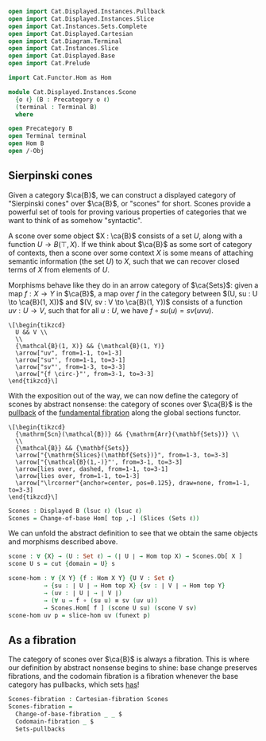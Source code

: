 ```agda
open import Cat.Displayed.Instances.Pullback
open import Cat.Displayed.Instances.Slice
open import Cat.Instances.Sets.Complete
open import Cat.Displayed.Cartesian
open import Cat.Diagram.Terminal
open import Cat.Instances.Slice
open import Cat.Displayed.Base
open import Cat.Prelude

import Cat.Functor.Hom as Hom

module Cat.Displayed.Instances.Scone
  {o ℓ} (B : Precategory o ℓ)
  (terminal : Terminal B)
  where

open Precategory B
open Terminal terminal
open Hom B
open /-Obj
```

## Sierpinski cones

Given a category $\ca{B}$, we can construct a displayed category
of "Sierpinski cones" over $\ca{B}$, or "scones" for short.
Scones provide a powerful set of tools for proving various properties
of categories that we want to think of as somehow "syntactic".

A scone over some object $X : \ca{B}$ consists of a set $U$, along with
a function $U \to B(\top, X)$. If we think about $\ca{B}$ as some sort
of category of contexts, then a scone over some context $X$
is some means of attaching semantic information (the set $U$) to
$X$, such that we can recover closed terms of $X$ from elements of $U$.

Morphisms behave like they do in an arrow category of $\ca{Sets}$:
given a map $f : X \to Y$ in $\ca{B}$, a map over $f$ in the category
between $(U, su : U \to \ca{B}(1, X))$ and $(V, sv : V \to \ca{B}(1, Y))$
consists of a function $uv : U \to V$, such that for all $u : U$,
we have $f \circ su(u) = sv (uv u)$.

~~~{.quiver}
\[\begin{tikzcd}
  U && V \\
  \\
  {\mathcal{B}(1, X)} && {\mathcal{B}(1, Y)}
  \arrow["uv", from=1-1, to=1-3]
  \arrow["su"', from=1-1, to=3-1]
  \arrow["sv"', from=1-3, to=3-3]
  \arrow["{f \circ-}"', from=3-1, to=3-3]
\end{tikzcd}\]
~~~


With the exposition out of the way, we can now define the
category of scones by abstract nonsense: the category of scones
over $\ca{B}$ is the [pullback] of the [fundamental fibration] along the
global sections functor.

[pullback]: Cat.Displayed.Instances.Pullback.html
[fundamental fibration]: Cat.Displayed.Instances.Slice.html

~~~{.quiver}
\[\begin{tikzcd}
  {\mathrm{Scn}(\mathcal{B})} && {\mathrm{Arr}(\mathbf{Sets})} \\
  \\
  {\mathcal{B}} && {\mathbf{Sets}}
  \arrow["{\mathrm{Slices}(\mathbf{Sets})}", from=1-3, to=3-3]
  \arrow["{\mathcal{B}(1,-)}"', from=3-1, to=3-3]
  \arrow[lies over, dashed, from=1-1, to=3-1]
  \arrow[lies over, from=1-1, to=1-3]
  \arrow["\lrcorner"{anchor=center, pos=0.125}, draw=none, from=1-1, to=3-3]
\end{tikzcd}\]
~~~

```agda
Scones : Displayed B (lsuc ℓ) (lsuc ℓ)
Scones = Change-of-base Hom[ top ,-] (Slices (Sets ℓ))
```

We can unfold the abstract definition to see that we obtain the same
objects and morphisms described above.

<!--
```agda
private
  module Scones = Displayed Scones
  
```
-->

```agda
scone : ∀ {X} → (U : Set ℓ) → (∣ U ∣ → Hom top X) → Scones.Ob[ X ]
scone U s = cut {domain = U} s

scone-hom : ∀ {X Y} {f : Hom X Y} {U V : Set ℓ}
          → {su : ∣ U ∣ → Hom top X} {sv : ∣ V ∣ → Hom top Y}
          → (uv : ∣ U ∣ → ∣ V ∣)
          → (∀ u → f ∘ (su u) ≡ sv (uv u))
          → Scones.Hom[ f ] (scone U su) (scone V sv)
scone-hom uv p = slice-hom uv (funext p)
```

## As a fibration

The category of scones over $\ca{B}$ is always a fibration. This is
where our definition by abstract nonsense begins to shine: base change
preserves fibrations, and the codomain fibration is a fibration whenever
the base category has pullbacks, which sets [has]!

[has]: Cat.Instances.Sets.Complete.html#finite-set-limits

```agda
Scones-fibration : Cartesian-fibration Scones
Scones-fibration =
  Change-of-base-fibration _ _ $
  Codomain-fibration _ $
  Sets-pullbacks
```
